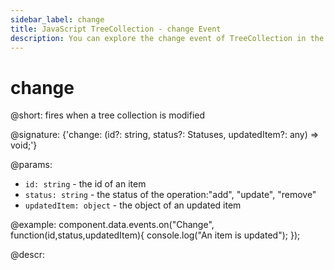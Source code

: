 ```yaml
---
sidebar_label: change
title: JavaScript TreeCollection - change Event 
description: You can explore the change event of TreeCollection in the documentation of the DHTMLX JavaScript UI library. Browse developer guides and API reference, try out code examples and live demos, and download a free 30-day evaluation version of DHTMLX Suite 7.
---
```


# change

@short: fires when a tree collection is modified

@signature: {'change: (id?: string, status?: Statuses, updatedItem?: any) => void;'}

@params:
- `id: string` - the id of an item
- `status: string` - the status of the operation:"add", "update", "remove"
- `updatedItem: object` - the object of an updated item

@example:
component.data.events.on("Change", function(id,status,updatedItem){
	console.log("An item is updated");
});

@descr:
